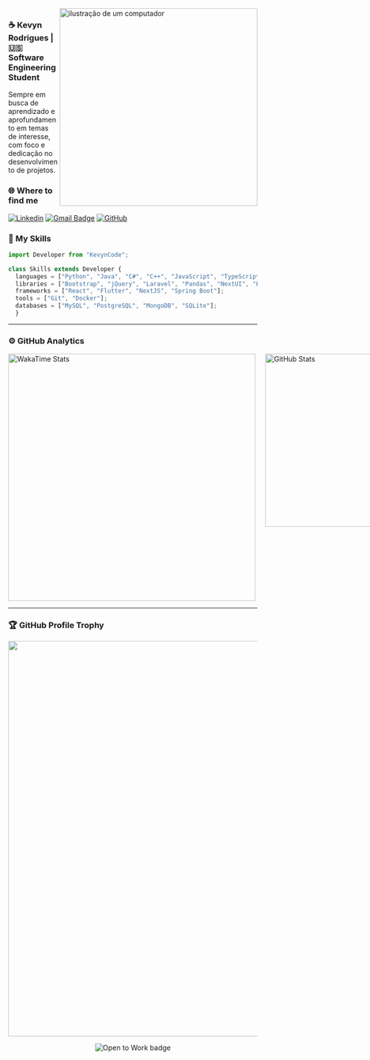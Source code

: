 <img src="https://raw.githubusercontent.com/MicaelliMedeiros/micaellimedeiros/master/image/computer-illustration.png" alt="ilustração de um computador" min-width="400px" max-width="400px" width="400px" align="right">

### ☕ Kevyn Rodrigues | 🇺🇸 Software Engineering Student 

<p align="left">Sempre em busca de aprendizado e aprofundamento em temas de interesse, com foco e dedicação no desenvolvimento de projetos.</p>

### 🌐 Where to find me

[![Linkedin](https://img.shields.io/badge/-Linkedin-blue?style=flat-square&logo=Linkedin&logoColor=white&link=https://www.linkedin.com/in/kevyncode/)](https://www.linkedin.com/in/kevyncode/)
[![Gmail Badge](https://img.shields.io/badge/-kevyncodes@gmail.com-006bed?style=flat-square&logo=Gmail&logoColor=white&link=mailto:SEU-EMAIL)](mailto:kevyncodes@gmail.com)
[![GitHub](https://img.shields.io/github/followers/kevyncode?label=follow&style=social)](https://github.com/kevyncode)

### 🚀 My Skills

```js
import Developer from "KevynCode";

class Skills extends Developer {
  languages = ["Python", "Java", "C#", "C++", "JavaScript", "TypeScript"];
  libraries = ["Bootstrap", "jQuery", "Laravel", "Pandas", "NextUI", "FramerMotion"];
  frameworks = ["React", "Flutter", "NextJS", "Spring Boot"];
  tools = ["Git", "Docker"];
  databases = ["MySQL", "PostgreSQL", "MongoDB", "SQLite"];
  }

```

---

<h3>⚙️ GitHub Analytics</h3>

<div style="display: flex; gap: 20px; align-items: flex-start;">
  <img src="https://github-readme-stats.vercel.app/api/wakatime?username=@kevyncode&layout=compact&theme=dark" alt="WakaTime Stats" style="width: 500px;" />
  <img src="https://github-readme-stats.vercel.app/api?username=kevyncode&theme=dark&hide_border=false&include_all_commits=true" alt="GitHub Stats" style="width: 500px; height: 350px; object-fit: cover;" />
</div>





--- 

### 🏆 GitHub Profile Trophy

<p align="start">
  <a href="https://github.com/ryo-ma/github-profile-trophy" title="repositório de troféus">
    <img width="800" src="https://github-profile-trophy.vercel.app/?username=kevyncode&theme=radical&margin-w=15&no-frame=true&no-bg=true" />
  </a>
</p>


<p align="center">
  <a href="https://www.linkedin.com/in/kevyncode" target="_blank" style="text-decoration: none;">
    <img src="https://img.shields.io/badge/Open%20to%20Work-%232ea44f?style=for-the-badge&logo=github&logoColor=white" alt="Open to Work badge" />
  </a>
</p>

